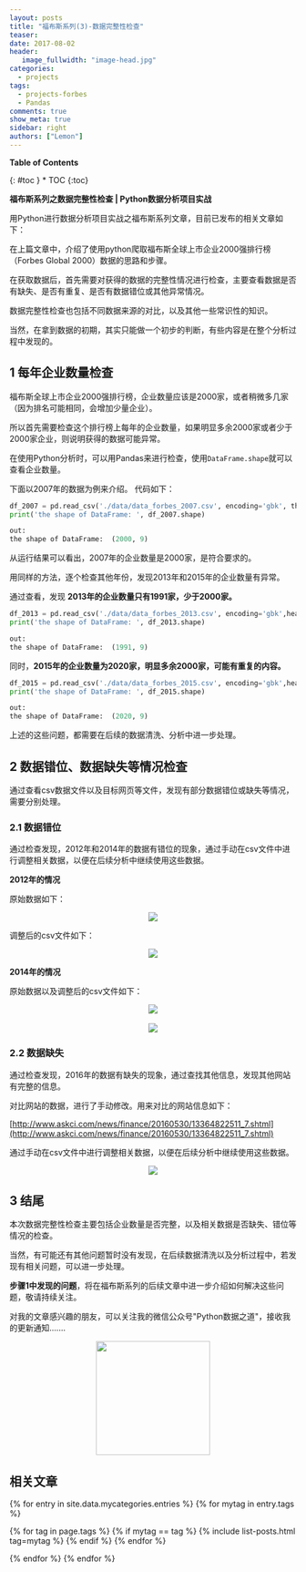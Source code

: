 ```yaml
---
layout: posts
title: "福布斯系列(3)-数据完整性检查"
teaser:
date: 2017-08-02
header:
   image_fullwidth: "image-head.jpg"
categories:
  - projects
tags:
  - projects-forbes
  - Pandas
comments: true
show_meta: true
sidebar: right
authors: ["Lemon"]
---
```



**Table of Contents**

<div class="panel radius" markdown="1">
{: #toc }
*  TOC
{:toc}
</div>




**福布斯系列之数据完整性检查 | Python数据分析项目实战**

用Python进行数据分析项目实战之福布斯系列文章，目前已发布的相关文章如下：

在上篇文章中，介绍了使用python爬取福布斯全球上市企业2000强排行榜（Forbes Global 2000）数据的思路和步骤。

在获取数据后，首先需要对获得的数据的完整性情况进行检查，主要查看数据是否有缺失、是否有重复、是否有数据错位或其他异常情况。

数据完整性检查也包括不同数据来源的对比，以及其他一些常识性的知识。

当然，在拿到数据的初期，其实只能做一个初步的判断，有些内容是在整个分析过程中发现的。

## 1 每年企业数量检查

福布斯全球上市企业2000强排行榜，企业数量应该是2000家，或者稍微多几家（因为排名可能相同，会增加少量企业）。

所以首先需要检查这个排行榜上每年的企业数量，如果明显多余2000家或者少于2000家企业，则说明获得的数据可能异常。

在使用Python分析时，可以用Pandas来进行检查，使用`DataFrame.shape`就可以查看企业数量。

下面以2007年的数据为例来介绍。 代码如下：

```python
df_2007 = pd.read_csv('./data/data_forbes_2007.csv', encoding='gbk', thousands=',')
print('the shape of DataFrame: ', df_2007.shape)

out:
the shape of DataFrame:  (2000, 9)
```

从运行结果可以看出，2007年的企业数量是2000家，是符合要求的。

用同样的方法，逐个检查其他年份，发现2013年和2015年的企业数量有异常。

通过查看，发现 **2013年的企业数量只有1991家，少于2000家。**

```python
df_2013 = pd.read_csv('./data/data_forbes_2013.csv', encoding='gbk',header=None)
print('the shape of DataFrame: ', df_2013.shape)

out:
the shape of DataFrame:  (1991, 9)
```


同时，**2015年的企业数量为2020家，明显多余2000家，可能有重复的内容。**

```python
df_2015 = pd.read_csv('./data/data_forbes_2015.csv', encoding='gbk',header=None)
print('the shape of DataFrame: ', df_2015.shape)

out:
the shape of DataFrame:  (2020, 9)
```

上述的这些问题，都需要在后续的数据清洗、分析中进一步处理。

## 2 数据错位、数据缺失等情况检查

通过查看csv数据文件以及目标网页等文件，发现有部分数据错位或缺失等情况，需要分别处理。

### 2.1 数据错位

通过检查发现，2012年和2014年的数据有错位的现象，通过手动在csv文件中进行调整相关数据，以便在后续分析中继续使用这些数据。

**2012年的情况**

原始数据如下：

<div align="center"><img src="/images/projects/forbes/forbes_data_check/forbes_data_check-1.jpg"></div>

调整后的csv文件如下：

<div align="center"><img src="/images/projects/forbes/forbes_data_check/forbes_data_check-2.jpg"></div>

**2014年的情况**

原始数据以及调整后的csv文件如下：


<div align="center"><img src="/images/projects/forbes/forbes_data_check/forbes_data_check-3.jpg"></div>
<br>
<div align="center"><img src="/images/projects/forbes/forbes_data_check/forbes_data_check-4.jpg"></div>

### 2.2 数据缺失

通过检查发现，2016年的数据有缺失的现象，通过查找其他信息，发现其他网站有完整的信息。

对比网站的数据，进行了手动修改。用来对比的网站信息如下：

[http://www.askci.com/news/finance/20160530/13364822511_7.shtml](http://www.askci.com/news/finance/20160530/13364822511_7.shtml)

通过手动在csv文件中进行调整相关数据，以便在后续分析中继续使用这些数据。


<div align="center"><img src="/images/projects/forbes/forbes_data_check/forbes_data_check-5.jpg"></div>

## 3 结尾

本次数据完整性检查主要包括企业数量是否完整，以及相关数据是否缺失、错位等情况的检查。

当然，有可能还有其他问题暂时没有发现，在后续数据清洗以及分析过程中，若发现有相关问题，可以进一步处理。

**步骤1中发现的问题**，将在福布斯系列的后续文章中进一步介绍如何解决这些问题，敬请持续关注。



对我的文章感兴趣的朋友，可以关注我的微信公众号"Python数据之道"，接收我的更新通知.......

<div align="center"><img src="/images/qrcode.jpg" width="200"/></div>

## 相关文章


{% for entry in site.data.mycategories.entries %}
{% for mytag in entry.tags %}

{% for tag in page.tags %}
{% if mytag == tag %}
{% include list-posts.html tag=mytag %}
{% endif %}
{% endfor %}

{% endfor %}
{% endfor %}
